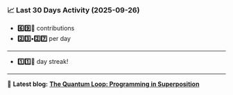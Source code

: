 <!--START_STATS-->
### 📈 Last 30 Days Activity (2025-09-26)  
- **6️⃣9️⃣🎱** contributions  
- **2️⃣3️⃣•2️⃣7️⃣** per day
---
- **1️⃣1️⃣🎱** day streak!
---
📝 **Latest blog:** [**The Quantum Loop: Programming in Superposition**](https://andriak.com/blog/quantum-loop)
<!--END_STATS-->
